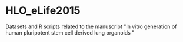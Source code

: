 # HLO_eLife2015
Datasets and R scripts related to the manuscript "In vitro generation of human pluripotent stem cell derived lung organoids " 
